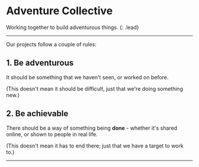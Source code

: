 # Adventure Collective

Working together to build adventurous things.
{: .lead}

---

Our projects follow a couple of rules:

## 1. Be adventurous

It should be something that we haven't seen, or worked on before.

(This doesn't mean it should be difficult, just that we're doing something new.)

## 2. Be achievable

There should be a way of something being **done** - whether it's shared online, or shown to people in real life.

(This doesn't mean it has to end there; just that we have a target to work to.)

---
